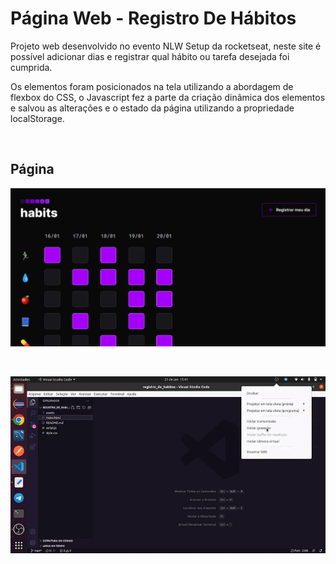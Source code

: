 # Página Web - Registro De Hábitos
<p>
  Projeto web desenvolvido no evento NLW Setup da rocketseat, neste site é possível adicionar dias e registrar qual hábito ou tarefa desejada foi cumprida. 
</p>
<p>
  Os elementos foram posicionados na tela utilizando a abordagem de flexbox do CSS, o Javascript fez a parte da criação dinâmica dos elementos e salvou as alterações e o estado  da página utilizando a propriedade localStorage.
</p>
<br>

## Página
<p>
  <img src = "https://github.com/CarlosVinicios99/Registro-De-Habitos/blob/main/assets/site.jpg?raw=true" alt = "pagina web">
</p>
<br>
<p>
  <img src = "https://github.com/CarlosVinicios99/Registro-De-Habitos/blob/main/assets/2023-01-21%2015-41-44.gif?raw=true" alt = "pagina">
</p>
